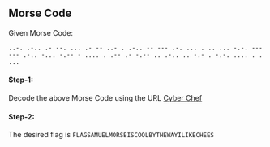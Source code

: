 <h2>Morse Code</h2>

<p>Given Morse Code:</p>
<p><code>..-. .-.. .- --. ... .- -- ..- . .-.. -- --- .-. ... . .. ... -.-. --- --- .-.. -... -.-- - .... . .-- .- -.-- .. .-.. .. -.- . -.-. .... . . ...</code></p>

<h4>Step-1:</h4>
<p>Decode the above Morse Code using the URL <a href="https://gchq.github.io/CyberChef/#recipe=From_Morse_Code('Space','Forward%20slash')&input=Li4tLiAuLS4uIC4tIC0tLiAuLi4gLi0gLS0gLi4tIC4gLi0uLiAtLSAtLS0gLi0uIC4uLiAuIC4uIC4uLiAtLi0uIC0tLSAtLS0gLi0uLiAtLi4uIC0uLS0gLSAuLi4uIC4gLi0tIC4tIC0uLS0gLi4gLi0uLiAuLiAtLi0gLiAtLi0uIC4uLi4gLiAuIC4uLg">Cyber Chef</a></p>

<h4>Step-2:</h4>
<p>The desired flag is <code>FLAGSAMUELMORSEISCOOLBYTHEWAYILIKECHEES</code></p>

